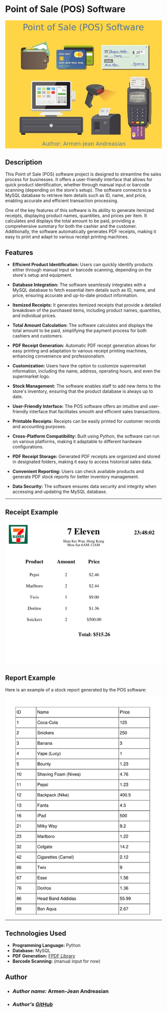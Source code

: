 # Point of Sale (POS) Software

![](files/gallery/cover.jpg)
## Description

This Point of Sale (POS) software project is designed to streamline the sales process for businesses. It offers a user-friendly interface that allows for quick product identification, whether through manual input or barcode scanning (depending on the store's setup). The software connects to a MySQL database to retrieve item details such as ID, name, and price, enabling accurate and efficient transaction processing.

One of the key features of this software is its ability to generate itemized receipts, displaying product names, quantities, and prices per item. It calculates and displays the total amount to be paid, providing a comprehensive summary for both the cashier and the customer. Additionally, the software automatically generates PDF receipts, making it easy to print and adapt to various receipt printing machines.

## Features
- **Efficient Product Identification:** Users can quickly identify products either through manual input or barcode scanning, depending on the store's setup and equipment.


- **Database Integration:** The software seamlessly integrates with a MySQL database to fetch essential item details such as ID, name, and price, ensuring accurate and up-to-date product information.


- **Itemized Receipts:** It generates itemized receipts that provide a detailed breakdown of the purchased items, including product names, quantities, and individual prices.


- **Total Amount Calculation:** The software calculates and displays the total amount to be paid, simplifying the payment process for both cashiers and customers.


- **PDF Receipt Generation:** Automatic PDF receipt generation allows for easy printing and adaptation to various receipt printing machines, enhancing convenience and professionalism.


- **Customization:** Users have the option to customize supermarket information, including the name, address, operating hours, and even the supermarket logo.


- **Stock Management:** The software enables staff to add new items to the store's inventory, ensuring that the product database is always up to date.


- **User-Friendly Interface:** The POS software offers an intuitive and user-friendly interface that facilitates smooth and efficient sales transactions.


- **Printable Receipts:** Receipts can be easily printed for customer records and accounting purposes.


- **Cross-Platform Compatibility:** Built using Python, the software can run on various platforms, making it adaptable to different hardware configurations.


- **PDF Receipt Storage:** Generated PDF receipts are organized and stored in designated folders, making it easy to access historical sales data.


- **Convenient Reporting:** Users can check available products and generate PDF stock reports for better inventory management.


- **Data Security:** The software ensures data security and integrity when accessing and updating the MySQL database.

---
## Receipt Example
![Receipt](files/gallery/receipt_sample.png)


## Report Example

Here is an example of a stock report generated by the POS software:

![Report](files/gallery/stock_report_sample.png)

---

## Technologies Used

- **Programming Language:** Python
- **Database:** MySQL
- **PDF Generation:** [FPDF Library](https://pyfpdf.readthedocs.io/en/latest/)
- **Barcode Scanning:** (manual input for now)

## Author
- ### *Author name:* Armen-Jean Andreasian
- ### *Author's* [*GitHub*](https://github.com/Armen-Jean-Andreasian)